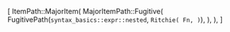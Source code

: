 [
    ItemPath::MajorItem(
        MajorItemPath::Fugitive(
            FugitivePath(`syntax_basics::expr::nested`, `Ritchie(
                Fn,
            )`),
        ),
    ),
]